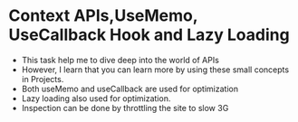 # Context APIs,UseMemo, UseCallback Hook and Lazy Loading

- This task help me to dive deep into the world of APIs
- However, I learn that you can learn more by using these small concepts in Projects.
- Both useMemo and useCallback are used for optimization
- Lazy loading also used for optimization.
- Inspection can be done by throttling the site to slow 3G
